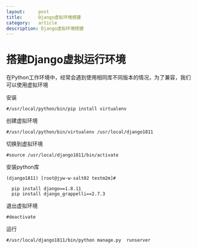 ```yaml
---
layout:     post
title:      Django虚拟环境搭建
category:   article
description: Django虚拟环境搭建
---
```



# 搭建Django虚拟运行环境

在Python工作环境中，经常会遇到使用相同库不同版本的情况，为了兼容，我们可以使用虚拟环境

安装

```
#/usr/local/python/bin/pip install virtualenv
```

创建虚拟环境

```
#/usr/local/python/bin/virtualenv /usr/local/django1811
```

切换到虚拟环境

```
#source /usr/local/django1811/bin/activate
```

安装python库

```
(django1811) [root@jyw-w-salt02 testm2m]#

  pip install django==1.8.11
  pip install django_grappelli==2.7.3
```

退出虚拟环境

```
#deactivate
```

运行

```
#/usr/local/django1811/bin/python manage.py  runserver
```
